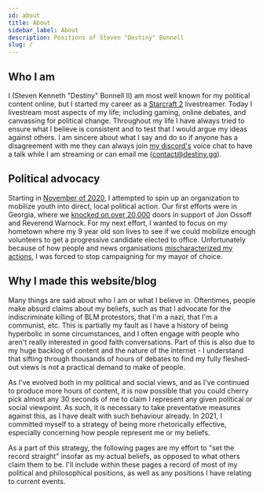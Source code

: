 ```yaml
---
id: about
title: About
sidebar_label: About
description: Positions of Steven "Destiny" Bonnell
slug: /
---
```


## Who I am

I (Steven Kenneth "Destiny" Bonnell II) am most well known for my political content online, but I started my career as a [Starcraft 2](https://en.wikipedia.org/wiki/StarCraft_II:_Wings_of_Liberty) livestreamer. Today I livestream most aspects of my life; including gaming, online debates, and canvassing for political change. Throughout my life I have always tried to ensure what I believe is consistent and to test that I would argue my ideas against others. I am sincere about what I say and do so if anyone has a disagreement with me they can always join [my discord's](https://discordapp.com/invite/destiny) voice chat to have a talk while I am streaming or can email me (contact@destiny.gg).

## Political advocacy

Starting in [November of 2020](https://youtu.be/93leuGiUSpo), I attempted to spin up an organization to mobilize youth into direct, local political action. Our first efforts were in Georgia, where we [knocked on over 20,000](https://www.wrbl.com/news/georgia-news/math-mvmt-hosts-canvassing-event-ahead-of-senate-run-offs/) doors in support of Jon Ossoff and Reverend Warnock. For my next effort, I wanted to focus on my hometown where my 9 year old son lives to see if we could mobilize enough volunteers to get a progressive candidate elected to office. Unfortunately because of how people and news organisations [mischaracterized my actions](https://www.reddit.com/r/Destiny/comments/lx0dnw/incredibly_disappointed_at_the_lack_of/), I was forced to stop campaigning for my mayor of choice.

## Why I made this website/blog

Many things are said about who I am or what I believe in. Oftentimes, people make absurd claims about my beliefs, such as that I advocate for the indiscriminate killing of BLM protestors, that I'm a nazi, that I'm a communist, etc. This is partially my fault as I have a history of being hyperbolic in some circumstances, and I often engage with people who aren't really interested in good faith conversations. Part of this is also due to my huge backlog of content and the nature of the internet - I understand that sifting through thousands of hours of debates to find my fully fleshed-out views is not a practical demand to make of people.

As I've evolved both in my political and social views, and as I've continued to produce more hours of content, it is now possible that you could cherry pick almost any 30 seconds of me to claim I represent any given political or social viewpoint. As such, it is necessary to take preventative measures against this, as I have dealt with such behaviour already. In 2021, I committed myself to a strategy of being more rhetorically effective, especially concerning how people represent me or my beliefs.

As a part of this strategy, the following pages are my effort to "set the record straight" insofar as my actual beliefs, as opposed to what others claim them to be. I'll include within these pages a record of most of my political and philosophical positions, as well as any positions I have relating to current events.
